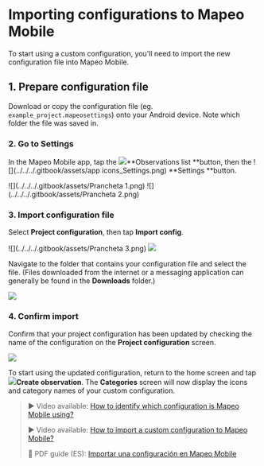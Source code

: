 # Importing configurations to Mapeo Mobile

To start using a custom configuration, you'll need to import the new configuration file into Mapeo Mobile.

## 1. Prepare configuration file

Download or copy the configuration file (eg. `example_project.mapeosettings`) onto your Android device. Note which folder the file was saved in.&#x20;

### 2. Go to Settings

In the Mapeo Mobile app, tap the ![](https://lh3.googleusercontent.com/sJuhav-UxiopvejW74dCagEVgMj\_HSsf\_yjLnfU0Bb9qXzwoaISf2wOkq5JrfgST8j9Jmy-NMRm1CdAblDx3CJJejwkepqbUrxKyhYAsh4NgbZ2L5LK2tTZue9I6s306Cfzpn8NX)**Observations list **button, then the ![](../../../.gitbook/assets/app icons\_Settings.png) **Settings **button.

![](../../../.gitbook/assets/Prancheta 1.png)  ![](../../../.gitbook/assets/Prancheta 2.png)

### 3. Import configuration file

Select **Project configuration**, then tap **Import config**.

![](../../../.gitbook/assets/Prancheta 3.png)  ![](../../../.gitbook/assets/Mm\_import\_config\_button.png)

Navigate to the folder that contains your configuration file and select the file. (Files downloaded from the internet or a messaging application can generally be found in the **Downloads** folder.)

![](../../../.gitbook/assets/Mm\_select\_config\_file.png)

### 4. Confirm import

Confirm that your project configuration has been updated by checking the name of the configuration on the **Project configuration** screen.

![](../../../.gitbook/assets/Mm\_updated\_config.png)

To start using the updated configuration, return to the home screen and tap ![](../../../.gitbook/assets/create\_observation.png)**Create observation**. The **Categories** screen will now display the icons and category names of your custom configuration.&#x20;

> ▶ Video available: [How to identify which configuration is Mapeo Mobile using?](https://www.youtube.com/watch?v=SaSxCBGjZiM\&list=PLI10lL3Yr-k2MUMquVTaQxZoiQqfT\_eID\&index=6\&t=65s)
> 
> ▶ Video available: [How to import a custom configuration to Mapeo Mobile?](https://www.youtube.com/watch?v=PNodALVTG5w\&list=PLI10lL3Yr-k2MUMquVTaQxZoiQqfT\_eID\&index=7\&t=20s)&#x20;
> 
> 📖 PDF guide (ES): [Importar una configuración en Mapeo Mobile](https://drive.google.com/file/d/1hVSjhdzaqps3cLCQ08o6-ai3hymj6as9/view?usp=sharing)
